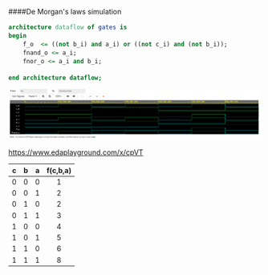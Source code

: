####De Morgan's laws simulation

```vhdl
architecture dataflow of gates is
begin
    f_o  <= ((not b_i) and a_i) or ((not c_i) and (not b_i));
    fnand_o <= a_i;
    fnor_o <= a_i and b_i;

end architecture dataflow;
```

![Simulace De Morgan's laws](Images/demorgansim.png)

https://www.edaplayground.com/x/cpVT

| **c** | **b** |**a** | **f(c,b,a)** |
| :-: | :-: | :-: | :-: |
| 0 | 0 | 0 | 1 |  |  
| 0 | 0 | 1 | 2 |  |  
| 0 | 1 | 0 | 2 |  |  
| 0 | 1 | 1 | 3 |  |  
| 1 | 0 | 0 | 4 |  |  
| 1 | 0 | 1 | 5 |  |  
| 1 | 1 | 0 | 6 |  |  
| 1 | 1 | 1 | 8 |  |  